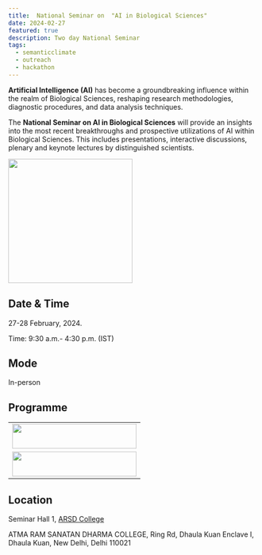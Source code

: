 ```yaml
---
title:  National Seminar on  "AI in Biological Sciences" 
date: 2024-02-27
featured: true
description: Two day National Seminar
tags:
  - semanticclimate
  - outreach
  - hackathon
---
```


**Artificial Intelligence (AI)** has become a groundbreaking influence within the realm of Biological Sciences, reshaping research methodologies, diagnostic procedures, and data analysis techniques.

The **National Seminar on AI in Biological Sciences** will provide an insights into the most recent breakthroughs and prospective utilizations of AI within Biological Sciences. This includes presentations, interactive discussions, plenary and keynote lectures by distinguished scientists.

<div style="position: centre;">
    <img src="/p/static/img/flyer_arsd1.jpg" width="250" height="250">
</div>

   
## Date & Time

27-28 February, 2024.

Time: 9:30 a.m.- 4:30 p.m. (IST)

## Mode 

In-person

## Programme

<table align="center">
  <tr>
    <td align="center">
      <img src='{{ "/static/img/flyer_arsd2.jpg" | url }}' width="250" height="50">
    </td>
  </tr>
   <tr>
    <td align="center">
      <img src='{{ "/static/img/flyer_arsd3.jpg" | url }}' width="250" height="50">
    </td>
  </tr>
</table>


## Location

Seminar Hall 1, [ARSD College](https://www.arsdcollege.ac.in/)


ATMA RAM SANATAN DHARMA COLLEGE, Ring Rd, Dhaula Kuan Enclave I, Dhaula Kuan, New Delhi, Delhi 110021







